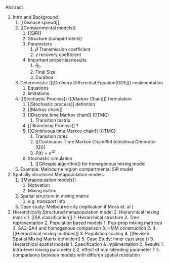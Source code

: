 Abstract
1. Intro and Background
	1. [[Disease spread]]
	2. [[Compartmental models]]
		1. [[SIR]]
		2. Structure (compartments)
		3. Parameters
			1. $\beta$ Transmission coefficient 
			2. $\gamma$ recovery coefficient
		3. Important properties/results
			1. $R_{0}$
			2. Final Size
			3. Duration
	3. Deterministic ([[Ordinary Differential Equation|ODE]]) implimentation
		1. Equations
		2. limitations
	4. [[Stochastic Process]] ([[Markov Chain]]) formulation
		1. [[Stochastic process]] definition
		2. [[Markov chain]]
		3. [[Discrete time Markov chain]] (DTMC)
			1. Transition matrix
		4. [[ Branching Process]] ?
		5. [[Continuous time Markov chain]] (CTMC)
			1. Transition rates
			2. [[Continuous Time Markov Chain#Infitetestimal Generator (Q)]]
			4. $P(t) = e^{Qt}$
		8. Stochastic simulation
			1. [[Gillespie algorithm]] for homogenous mixing model
	5. Example: Melbourne region compartmental SIR model
2.  Spatially structured Metapopulation models
	1. [[Metapopulation models]]
		1. Motivation
		2. Mixing matrix
	3. Spatial structure in mixing matrix
		1. e.g. transport info
	4. Case study: Melbourne city (replication if Moss et. al )
3. Hierarchically Structured metapopulation model
	2. Hierarchical mixing matrix
		1.  [[SA classification]]
			1. Hierarchical structure 
			2. Tree representation
		2. Population based models
			1. Pop-prop mixing matrices
			2. SA2-SA4 and homogenous comparison
		3. HMM construction
			2. 4. [[Hierarchical mixing matrices]]
			3. Population scaling
			4. [[Revised Spatial Mixing Matrix definition]]
			5. Case Study: Inner east area ()
	3. Hierarchical spatial models
		1. Specification & implimentation
		2. Results
			1. intra-level mixing parameter $\xi$
			2. effect of mm-blending parameter ?
			3. comparisons between models with differen spatial resolution
	